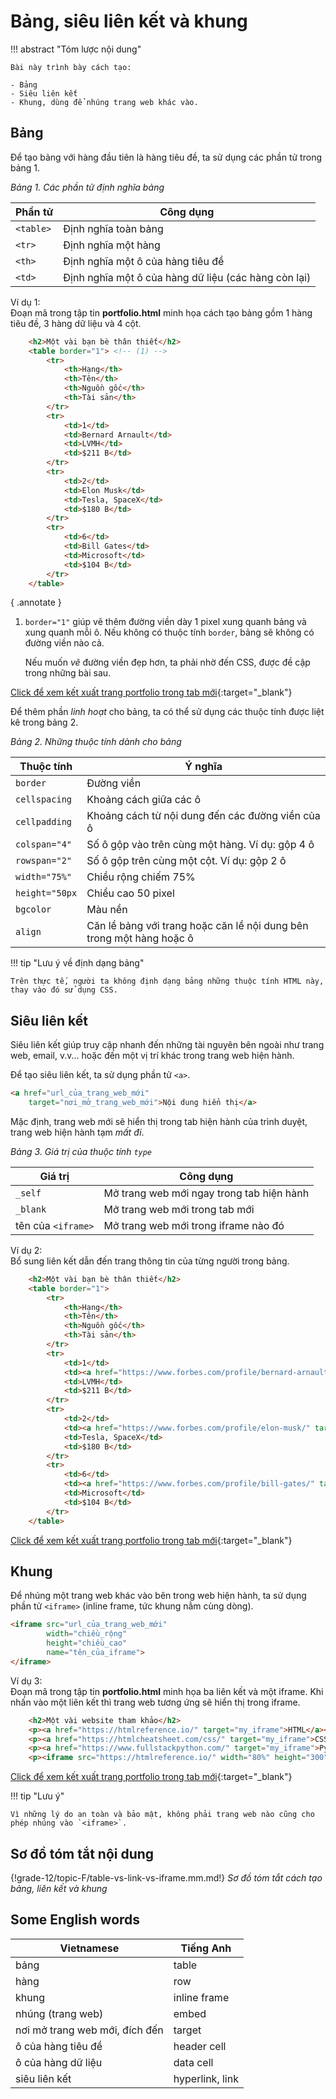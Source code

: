 # Bảng, siêu liên kết và khung

!!! abstract "Tóm lược nội dung"

    Bài này trình bày cách tạo:
    
    - Bảng
    - Siêu liên kết
    - Khung, dùng để nhúng trang web khác vào.

## Bảng

Để tạo bảng với hàng đầu tiên là hàng tiêu đề, ta sử dụng các phần tử trong bảng 1.

*Bảng 1. Các phần tử định nghĩa bảng*

| Phần tử | Công dụng |
| --- | --- |
| `<table>` | Định nghĩa toàn bảng |
| `<tr>` | Định nghĩa một hàng |
| `<th>` | Định nghĩa một ô của hàng tiêu đề |
| `<td>` | Định nghĩa một ô của hàng dữ liệu (các hàng còn lại) |

Ví dụ 1:  
Đoạn mã trong tập tin **portfolio.html** minh họa cách tạo bảng gồm 1 hàng tiêu đề, 3 hàng dữ liệu và 4 cột.

``` html title="porfolio.html" linenums="63"
    <h2>Một vài bạn bè thân thiết</h2>
    <table border="1"> <!-- (1) -->
        <tr>
            <th>Hạng</th>
            <th>Tên</th>
            <th>Nguồn gốc</th>
            <th>Tài sản</th>
        </tr>
        <tr>
            <td>1</td>
            <td>Bernard Arnault</td>
            <td>LVMH</td>
            <td>$211 B</td>
        </tr>
        <tr>
            <td>2</td>
            <td>Elon Musk</td>
            <td>Tesla, SpaceX</td>
            <td>$180 B</td>
        </tr>
        <tr>
            <td>6</td>
            <td>Bill Gates</td>
            <td>Microsoft</td>
            <td>$104 B</td>
        </tr>
    </table>
```
{ .annotate }

1.  `border="1"` giúp vẽ thêm đường viền dày 1 pixel xung quanh bảng và xung quanh mỗi ô. Nếu không có thuộc tính `border`, bảng sẽ không có đường viền nào cả.

    Nếu muốn *vẽ* đường viền đẹp hơn, ta phải nhờ đến CSS, được đề cập trong những bài sau. 

[Click để xem kết xuất trang portfolio trong tab mới](table/portfolio-1.html#end){:target="_blank"}

Để thêm phần *linh hoạt* cho bảng, ta có thể sử dụng các thuộc tính được liệt kê trong bảng 2.

*Bảng 2. Những thuộc tính dành cho bảng*

| Thuộc tính | Ý nghĩa |
| --- | --- |
| `border` | Đường viền |
| `cellspacing` | Khoảng cách giữa các ô |
| `cellpadding`  | Khoảng cách từ nội dung đến các đường viền của ô |
| `colspan="4"` | Số ô gộp vào trên cùng một hàng. Ví dụ: gộp 4 ô |
| `rowspan="2"` | Số ô gộp trên cùng một cột. Ví dụ: gộp 2 ô |
| `width="75%"` | Chiều rộng chiếm 75% |
| `height="50px` | Chiều cao 50 pixel |
| `bgcolor` | Màu nền |
| `align` | Căn lề bảng với trang hoặc căn lề nội dung bên trong một hàng hoặc ô |

!!! tip "Lưu ý về định dạng bảng"

    Trên thực tế, người ta không định dạng bảng những thuộc tính HTML này, thay vào đó sử dụng CSS.

## Siêu liên kết

Siêu liên kết giúp truy cập nhanh đến những tài nguyên bên ngoài như trang web, email, v.v... hoặc đến một vị trí khác trong trang web hiện hành.

Để tạo siêu liên kết, ta sử dụng phần tử `<a>`.

``` html
<a href="url_của_trang_web_mới"
    target="nơi_mở_trang_web_mới">Nội dung hiển thị</a>
```

Mặc định, trang web mới sẽ hiển thị trong tab hiện hành của trình duyệt, trang web hiện hành tạm *mất đi*.

*Bảng 3. Giá trị của thuộc tính `type`*

| Giá trị | Công dụng |
| --- | --- |
| `_self` | Mở trang web mới ngay trong tab hiện hành |
| `_blank` | Mở trang web mới trong tab mới |
| tên của `<iframe>` | Mở trang web mới trong iframe nào đó |

Ví dụ 2:  
Bổ sung liên kết dẫn đến trang thông tin của từng người trong bảng.

``` html title="portfolio.html" linenums="63" hl_lines="11 17 23"
    <h2>Một vài bạn bè thân thiết</h2>
    <table border="1">
        <tr>
            <th>Hạng</th>
            <th>Tên</th>
            <th>Nguồn gốc</th>
            <th>Tài sản</th>
        </tr>
        <tr>
            <td>1</td>
            <td><a href="https://www.forbes.com/profile/bernard-arnault/" target="_blank">Bernard Arnault</a></td>
            <td>LVMH</td>
            <td>$211 B</td>
        </tr>
        <tr>
            <td>2</td>
            <td><a href="https://www.forbes.com/profile/elon-musk/" target="_blank">Elon Musk</a></td>
            <td>Tesla, SpaceX</td>
            <td>$180 B</td>
        </tr>
        <tr>
            <td>6</td>
            <td><a href="https://www.forbes.com/profile/bill-gates/" target="_blank">Bill Gates</a></td>
            <td>Microsoft</td>
            <td>$104 B</td>
        </tr>
    </table>
```

[Click để xem kết xuất trang portfolio trong tab mới](table/portfolio-2.html#end){:target="_blank"}

## Khung

Để nhúng một trang web khác vào bên trong web hiện hành, ta sử dụng phần tử `<iframe>` (inline frame, tức khung nằm cùng dòng).

``` html
<iframe src="url_của_trang_web_mới"
        width="chiều_rộng"
        height="chiều_cao"
        name="tên_của_iframe">
</iframe>
```

Ví dụ 3:  
Đoạn mã trong tập tin **portfolio.html** minh họa ba liên kết và một iframe. Khi nhấn vào một liên kết thì trang web tương ứng sẽ hiển thị trong iframe.

``` html title="iframe.html" linenums="91"
    <h2>Một vài website tham khảo</h2>
    <p><a href="https://htmlreference.io/" target="my_iframe">HTML</a></p>
    <p><a href="https://htmlcheatsheet.com/css/" target="my_iframe">CSS</a></p>
    <p><a href="https://www.fullstackpython.com/" target="my_iframe">Python</a></p>
    <p><iframe src="https://htmlreference.io/" width="80%" height="300" name="my_iframe"></iframe></p>
```

[Click để xem kết xuất trang portfolio trong tab mới](table/portfolio-3.html#end){:target="_blank"}


!!! tip "Lưu ý"

    Vì những lý do an toàn và bảo mật, không phải trang web nào cũng cho phép nhúng vào `<iframe>`.

## Sơ đồ tóm tắt nội dung

{!grade-12/topic-F/table-vs-link-vs-iframe.mm.md!}
*Sơ đồ tóm tắt cách tạo bảng, liên kết và khung*

## Some English words

| Vietnamese | Tiếng Anh | 
| --- | --- |
| bảng | table |
| hàng | row |
| khung | inline frame |
| nhúng (trang web) | embed |
| nơi mở trang web mới, đích đến | target |
| ô của hàng tiêu đề | header cell |
| ô của hàng dữ liệu | data cell |
| siêu liên kết | hyperlink, link |